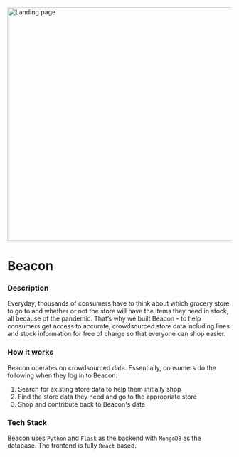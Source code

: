 <img width="526" alt="Landing page" src="https://user-images.githubusercontent.com/44104695/111893733-13ebdd80-89db-11eb-8e00-66060d979e08.png">

# Beacon

### Description

Everyday, thousands of consumers have to think about which grocery store to go to and whether or not the store will have the items they need in stock, all because of the pandemic. That’s why we built Beacon - to help consumers get access to accurate, crowdsourced store data including lines and stock information for free of charge so that everyone can shop easier.

### How it works

Beacon operates on crowdsourced data. Essentially, consumers do the following when they log in to Beacon:
1. Search for existing store data to help them initially shop
2. Find the store data they need and go to the appropriate store
3. Shop and contribute back to Beacon's data

### Tech Stack

Beacon uses `Python` and `Flask` as the backend with `MongoDB` as the database. The frontend is fully `React` based.



